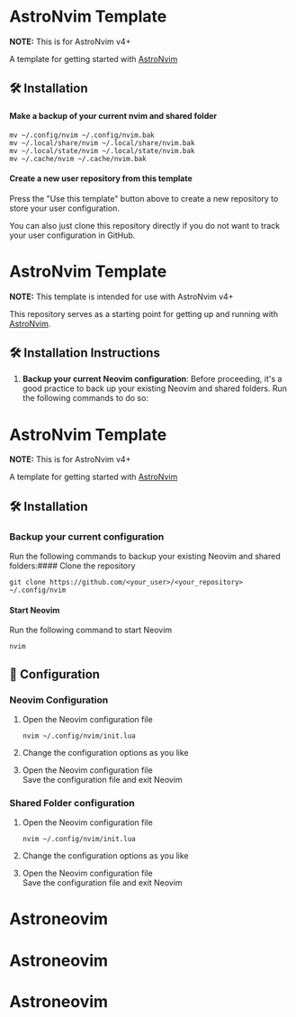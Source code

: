 # AstroNvim Template

**NOTE:** This is for AstroNvim v4+

A template for getting started with [AstroNvim](https://github.com/AstroNvim/AstroNvim)

## 🛠️ Installation

#### Make a backup of your current nvim and shared folder

```shell
mv ~/.config/nvim ~/.config/nvim.bak
mv ~/.local/share/nvim ~/.local/share/nvim.bak
mv ~/.local/state/nvim ~/.local/state/nvim.bak
mv ~/.cache/nvim ~/.cache/nvim.bak
```

#### Create a new user repository from this template

Press the "Use this template" button above to create a new repository to store your user configuration.

You can also just clone this repository directly if you do not want to track your user configuration in GitHub.

# AstroNvim Template

**NOTE:** This template is intended for use with AstroNvim v4+

This repository serves as a starting point for getting up and running with [AstroNvim](https://github.com/AstroNvim/AstroNvim).

## 🛠️ Installation Instructions

1. **Backup your current Neovim configuration**: Before proceeding, it's a good practice to back up your existing Neovim and shared folders. Run the following commands to do so:

# AstroNvim Template

**NOTE:** This is for AstroNvim v4+

A template for getting started with [AstroNvim](https://github.com/AstroNvim/AstroNvim)

## 🛠️ Installation

### Backup your current configuration

Run the following commands to backup your existing Neovim and shared folders:#### Clone the repository

```shell
git clone https://github.com/<your_user>/<your_repository> ~/.config/nvim
```

#### Start Neovim

Run the following command to start Neovim

```shell
nvim
```

## 🔧 Configuration

### Neovim Configuration

1. Open the Neovim configuration file

   ```shell
   nvim ~/.config/nvim/init.lua
   ```

2. Change the configuration options as you like

3. Open the Neovim configuration file  
   Save the configuration file and exit Neovim

### Shared Folder configuration

1. Open the Neovim configuration file

   ```shell
   nvim ~/.config/nvim/init.lua
   ```

2. Change the configuration options as you like
3. Open the Neovim configuration file  
   Save the configuration file and exit Neovim
# Astroneovim
# Astroneovim
# Astroneovim

